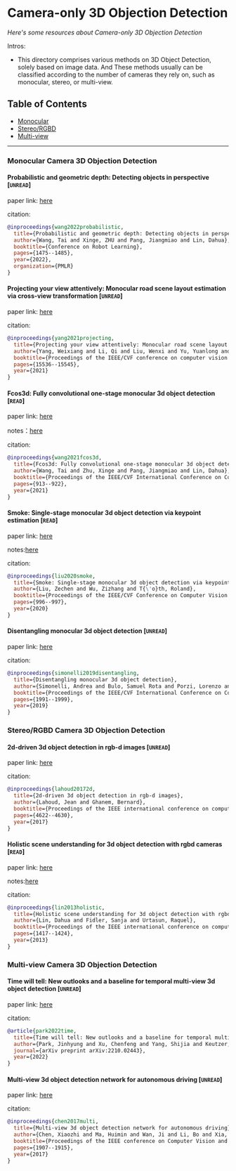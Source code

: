 # Camera-only 3D Objection Detection

*Here's some resources about Camera-only 3D Objection Detection*

Intros: 

* This directory comprises various methods on 3D Object Detection, solely based on image data. And These methods usually can be classified according to the number of cameras they rely on, such as monocular, stereo, or multi-view.

## Table of Contents

* [Monocular](#monocular-camera-3d-objection-detection)
* [Stereo/RGBD](#stereorgbd-camera-3d-objection-detection)
* [Multi-view](#multi-view-camera-3d-objection-detection)

---

### Monocular Camera 3D Objection Detection

#### Probabilistic and geometric depth: Detecting objects in perspective [`UNREAD`]

paper link: [here](https://proceedings.mlr.press/v164/wang22i/wang22i.pdf)

citation: 

```bibtex
@inproceedings{wang2022probabilistic,
  title={Probabilistic and geometric depth: Detecting objects in perspective},
  author={Wang, Tai and Xinge, ZHU and Pang, Jiangmiao and Lin, Dahua},
  booktitle={Conference on Robot Learning},
  pages={1475--1485},
  year={2022},
  organization={PMLR}
}
```

#### Projecting your view attentively: Monocular road scene layout estimation via cross-view transformation [`UNREAD`]

paper link: [here](https://openaccess.thecvf.com/content/CVPR2021/papers/Yang_Projecting_Your_View_Attentively_Monocular_Road_Scene_Layout_Estimation_via_CVPR_2021_paper.pdf)

citation: 

```bibtex
@inproceedings{yang2021projecting,
  title={Projecting your view attentively: Monocular road scene layout estimation via cross-view transformation},
  author={Yang, Weixiang and Li, Qi and Liu, Wenxi and Yu, Yuanlong and Ma, Yuexin and He, Shengfeng and Pan, Jia},
  booktitle={Proceedings of the IEEE/CVF conference on computer vision and pattern recognition},
  pages={15536--15545},
  year={2021}
}
```



#### Fcos3d: Fully convolutional one-stage monocular 3d object detection [`READ`]

paper link: [here](https://openaccess.thecvf.com/content/ICCV2021W/3DODI/papers/Wang_FCOS3D_Fully_Convolutional_One-Stage_Monocular_3D_Object_Detection_ICCVW_2021_paper.pdf)

notes：[here](https://github.com/Strivin0311/ads-learning/blob/xs/modeling/perception_and_prediction/object_detection_3d/notes/Fully%20Convolutional%20One%20Stage.pdf)

citation: 

```bibtex
@inproceedings{wang2021fcos3d,
  title={Fcos3d: Fully convolutional one-stage monocular 3d object detection},
  author={Wang, Tai and Zhu, Xinge and Pang, Jiangmiao and Lin, Dahua},
  booktitle={Proceedings of the IEEE/CVF International Conference on Computer Vision},
  pages={913--922},
  year={2021}
}
```

#### Smoke: Single-stage monocular 3d object detection via keypoint estimation [`READ`]

paper link: [here](http://openaccess.thecvf.com/content_CVPRW_2020/papers/w60/Liu_SMOKE_Single-Stage_Monocular_3D_Object_Detection_via_Keypoint_Estimation_CVPRW_2020_paper.pdf)

notes:[here](https://github.com/Strivin0311/ads-learning/blob/xs/modeling/perception_and_prediction/object_detection_3d/notes/Smoke.pdf)

citation: 

```bibtex
@inproceedings{liu2020smoke,
  title={Smoke: Single-stage monocular 3d object detection via keypoint estimation},
  author={Liu, Zechen and Wu, Zizhang and T{\'o}th, Roland},
  booktitle={Proceedings of the IEEE/CVF Conference on Computer Vision and Pattern Recognition Workshops},
  pages={996--997},
  year={2020}
}
```

#### Disentangling monocular 3d object detection [`UNREAD`]

paper link: [here](http://openaccess.thecvf.com/content_ICCV_2019/papers/Simonelli_Disentangling_Monocular_3D_Object_Detection_ICCV_2019_paper.pdf)

citation: 

```bibtex
@inproceedings{simonelli2019disentangling,
  title={Disentangling monocular 3d object detection},
  author={Simonelli, Andrea and Bulo, Samuel Rota and Porzi, Lorenzo and L{\'o}pez-Antequera, Manuel and Kontschieder, Peter},
  booktitle={Proceedings of the IEEE/CVF International Conference on Computer Vision},
  pages={1991--1999},
  year={2019}
}
```

### Stereo/RGBD Camera 3D Objection Detection

#### 2d-driven 3d object detection in rgb-d images [`UNREAD`]

paper link: [here](https://openaccess.thecvf.com/content_ICCV_2017/papers/Lahoud_2D-Driven_3D_Object_ICCV_2017_paper.pdf)

citation: 

```bibtex
@inproceedings{lahoud20172d,
  title={2d-driven 3d object detection in rgb-d images},
  author={Lahoud, Jean and Ghanem, Bernard},
  booktitle={Proceedings of the IEEE international conference on computer vision},
  pages={4622--4630},
  year={2017}
}
```

#### Holistic scene understanding for 3d object detection with rgbd cameras [`READ`]

paper link: [here](http://openaccess.thecvf.com/content_iccv_2013/papers/Lin_Holistic_Scene_Understanding_2013_ICCV_paper.pdf)

notes:[here](https://github.com/Strivin0311/ads-learning/blob/xs/modeling/perception_and_prediction/object_detection_3d/notes/Holistic%20Scene%20Understanding.pdf)

citation: 

```bibtex
@inproceedings{lin2013holistic,
  title={Holistic scene understanding for 3d object detection with rgbd cameras},
  author={Lin, Dahua and Fidler, Sanja and Urtasun, Raquel},
  booktitle={Proceedings of the IEEE international conference on computer vision},
  pages={1417--1424},
  year={2013}
}
```

### Multi-view Camera 3D Objection Detection

#### Time will tell: New outlooks and a baseline for temporal multi-view 3d object detection [`UNREAD`]

paper link: [here](https://arxiv.org/pdf/2210.02443)

citation: 

```bibtex
@article{park2022time,
  title={Time will tell: New outlooks and a baseline for temporal multi-view 3d object detection},
  author={Park, Jinhyung and Xu, Chenfeng and Yang, Shijia and Keutzer, Kurt and Kitani, Kris and Tomizuka, Masayoshi and Zhan, Wei},
  journal={arXiv preprint arXiv:2210.02443},
  year={2022}
}
```

#### Multi-view 3d object detection network for autonomous driving [`UNREAD`]

paper link: [here](https://openaccess.thecvf.com/content_cvpr_2017/papers/Chen_Multi-View_3D_Object_CVPR_2017_paper.pdf)

citation: 

```bibtex
@inproceedings{chen2017multi,
  title={Multi-view 3d object detection network for autonomous driving},
  author={Chen, Xiaozhi and Ma, Huimin and Wan, Ji and Li, Bo and Xia, Tian},
  booktitle={Proceedings of the IEEE conference on Computer Vision and Pattern Recognition},
  pages={1907--1915},
  year={2017}
}
```
